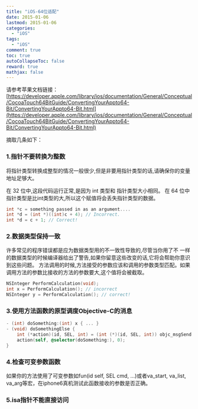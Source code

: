 ```yaml
---
title: "iOS-64位适配"
date: 2015-01-06
lastmod: 2015-01-06
categories:
  - "iOS"
tags:
  - "iOS"
comment: true
toc: true
autoCollapseToc: false
reward: true
mathjax: false
---
```


请参考苹果文档链接：[https://developer.apple.com/library/ios/documentation/General/Conceptual/CocoaTouch64BitGuide/ConvertingYourAppto64-Bit/ConvertingYourAppto64-Bit.html](https://developer.apple.com/library/ios/documentation/General/Conceptual/CocoaTouch64BitGuide/ConvertingYourAppto64-Bit/ConvertingYourAppto64-Bit.html)

摘取几条如下：
### 1.指针不要转换为整数   
将指针类型转换成整型的情况一般很少,但是非要用指针类型的话,请确保你的变量地址足够大。
   
   在 32 位中,这段代码运行正常,是因为 int 类型和 指针类型大小相同。 
   在 64 位中指针类型是比int类型的大,所以这个赋值将会丢失指针类型的数据。

```objective-c
int *c = something passed in as an argument.... 
int *d = (int *)((int)c + 4); // Incorrect.
int *d = c + 1; // Correct!

```

### 2.数据类型保持一致   

许多常见的程序错误都是应为数据类型用的不一致性导致的,尽管当你用了不 一样的数据类型的时候编译器给出了警告,如果你留意这些改变的话,它将会帮助你意识到这些问题。
   方法调用的时候,方法接受的参数应该和调用的参数类型匹配。如果调用方法的参数比接收的方法的参数要大,这个值将会被截取。

```objective-c
NSInteger PerformCalculation(void);
int x = PerformCalculation(); // incorrect
NSInteger y = PerformCalculation(); // correct!
```

### 3.使用方法函数的原型调度Objective-C的消息

```objective-c
- (int) doSomething:(int) x { ... }
- (void) doSomethingElse {
    int (*action)(id, SEL, int) = (int (*)(id, SEL, int)) objc_msgSend;
    action(self, @selector(doSomething:), 0);
}

```

### 4.检查可变参数函数
如果你的方法使用了可变参数如fun(id self, SEL cmd, ...)或者va_start, va_list, va_arg等宏，在iphone6真机测试此函数接收的参数是否正确。

### 5.isa指针不能直接访问